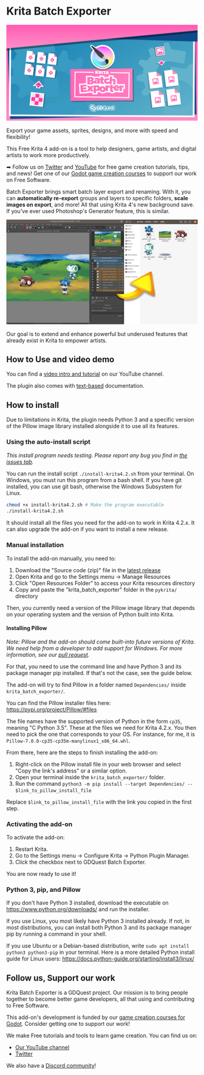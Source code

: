 # Krita Batch Exporter

![Plugin banner image](./img/krita-batch-exporter-banner.svg)

Export your game assets, sprites, designs, and more with speed and flexibility!

This Free Krita 4 add-on is a tool to help designers, game artists, and digital artists to work more productively.

➡ Follow us on [Twitter](https://twitter.com/NathanGDQuest) and [YouTube](https://www.youtube.com/c/gdquest/) for free game creation tutorials, tips, and news! Get one of our [Godot game creation courses](https://gdquest.mavenseed.com/) to support our work on Free Software.

Batch Exporter brings smart batch layer export and renaming. With it, you can **automatically re-export** groups and layers to specific folders, **scale images on export**, and more! All that using Krita 4's new background save. If you've ever used Photoshop's Generator feature, this is similar.

![Plugin demo](https://raw.githubusercontent.com/GDquest/krita-batch-exporter/master/img/krita-art-tools-example.jpg)

Our goal is to extend and enhance powerful but underused features that already exist in Krita to empower artists.

## How to Use and video demo

You can find a [video intro and tutorial](https://youtu.be/jJE5iqE8Q7c) on our YouTube channel.

The plugin also comes with [text-based](https://github.com/GDquest/krita-batch-exporter/blob/master/krita_batch_exporter/Manual.md) documentation.

## How to install

Due to limitations in Krita, the plugin needs Python 3 and a specific version of the Pillow image library installed alongside it to use all its features.

### Using the auto-install script

_This install program needs testing. Please report any bug you find in [the issues tab](https://github.com/GDQuest/krita-batch-exporter/issues/new)._

You can run the install script `./install-krita4.2.sh` from your terminal. On Windows, you must run this program from a bash shell. If you have git installed, you can use git bash, otherwise the Windows Subsystem for Linux.

```sh
chmod +x install-krita4.2.sh # Make the program executable
./install-krita4.2.sh
```

It should install all the files you need for the add-on to work in Krita 4.2.x. It can also upgrade the add-on if you want to install a new release.

### Manual installation

To install the add-on manually, you need to:

1. Download the "Source code (zip)" file in the [latest release](https://github.com/GDQuest/krita-batch-exporter/releases)
1. Open Krita and go to the Settings menu -> Manage Resources
1. Click "Open Resources Folder" to access your Krita resources directory
1. Copy and paste the "krita_batch_exporter" folder in the `pykrita/` directory

Then, you currently need a version of the Pillow image library that depends on your operating system and the version of Python built into Krita.

#### Installing Pillow

_Note: Pillow and the add-on should come built-into future versions of Krita. We need help from a developer to add support for Windows. For more information, see our [pull request](https://invent.kde.org/kde/krita/-/merge_requests/116)._

For that, you need to use the command line and have Python 3 and its package manager pip installed. If that's not the case, see the guide below.

The add-on will try to find Pillow in a folder named `Dependencies/` inside `krita_batch_exporter/`.

You can find the Pillow installer files here: https://pypi.org/project/Pillow/#files

The file names have the supported version of Python in the form `cp35`, meaning "C Python 3.5". These at the files we need for Krita 4.2.x. You then need to pick the one that corresponds to your OS. For instance, for me, it is `Pillow-7.0.0-cp35-cp35m-manylinux1_x86_64.whl`.

From there, here are the steps to finish installing the add-on:

1. Right-click on the Pillow install file in your web browser and select "Copy the link's address" or a similar option.
2. Open your terminal inside the `krita_batch_exporter/` folder.
3. Run the command `python3 -m pip install --target Dependencies/ -- $link_to_pillow_install_file`

Replace `$link_to_pillow_install_file` with the link you copied in the first step.

### Activating the add-on

To activate the add-on:

1. Restart Krita.
2. Go to the Settings menu -> Configure Krita -> Python Plugin Manager.
3. Click the checkbox next to GDQuest Batch Exporter.

You are now ready to use it!

### Python 3, pip, and Pillow

If you don't have Python 3 installed, download the executable on https://www.python.org/downloads/ and run the installer.

If you use Linux, you most likely have Python 3 installed already. If not, in most distributions, you can install both Python 3 and its package manager pip by running a command in your shell.

If you use Ubuntu or a Debian-based distribution, write `sudo apt install python3 python3-pip` in your terminal. Here is a more detailed Python install guide for Linux users: https://docs.python-guide.org/starting/install3/linux/

## Follow us, Support our work

Krita Batch Exporter is a GDQuest project. Our mission is to bring people together to become better game developers, all that using and contributing to Free Software.

This add-on's development is funded by our [game creation courses for Godot](https://gdquest.mavenseed.com/). Consider getting one to support our work!

We make Free tutorials and tools to learn game creation. You can find us on:

- [Our YouTube channel](https://www.youtube.com/c/gdquest/)
- [Twitter](https://twitter.com/NathanGDquest)

We also have a [Discord community](https://discord.gg/CHYVgar)!
